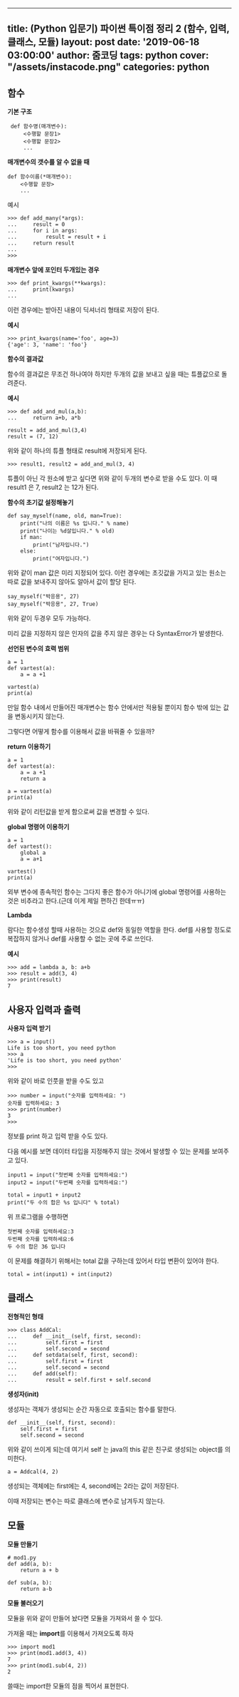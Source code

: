  ---
 title: (Python 입문기) 파이썬 특이점 정리 2 (함수, 입력, 클래스, 모듈)
 layout: post
 date: '2019-06-18 03:00:00'
 author: 줌코딩
 tags: python
 cover: "/assets/instacode.png"
 categories: python
 ---
 
 ## 함수
 
 **기본 구조**
 
     def 함수명(매개변수):
         <수행할 문장1>
         <수행할 문장2>
         ...


**매개변수의 갯수를 알 수 없을 때**

    def 함수이름(*매개변수): 
        <수행할 문장>
        ...


예시

    >>> def add_many(*args): 
    ...     result = 0 
    ...     for i in args: 
    ...         result = result + i 
    ...     return result 
    ... 
    >>>

**매개변수 앞에 포인터 두개있는 경우**

    >>> def print_kwargs(**kwargs):
    ...     print(kwargs)
    ...

이런 경우에는 받아진 내용이 딕셔너리 형태로 저장이 된다.

**예시**

    >>> print_kwargs(name='foo', age=3)
    {'age': 3, 'name': 'foo'}


**함수의 결과값**

함수의 결과값은 무조건 하나여야 하지만 두개의 값을 보내고 싶을 때는 튜플값으로 돌려준다.

**예시**

    >>> def add_and_mul(a,b): 
    ...     return a+b, a*b

    result = add_and_mul(3,4)
    result = (7, 12)

위와 같이 하나의 튜플 형태로 result에 저장되게 된다.

    >>> result1, result2 = add_and_mul(3, 4)

튜플이 아닌 각 원소에 받고 싶다면 위와 같이 두개의 변수로 받을 수도 있다. 이 때 result1 은 7, result2 는 12가 된다.

**함수의 초기값 설정해놓기**

    def say_myself(name, old, man=True): 
        print("나의 이름은 %s 입니다." % name) 
        print("나이는 %d살입니다." % old) 
        if man: 
            print("남자입니다.")
        else: 
            print("여자입니다.")

위와 같이 man 값은 미리 지정되어 있다. 이런 경우에는 초깃값을 가지고 있는 원소는 따로 값을 보내주지 않아도 알아서 값이 할당 된다.

    say_myself("박응용", 27)
    say_myself("박응용", 27, True)
    
위와 같이 두경우 모두 가능하다.

미리 값을 지정하지 않은 인자의 값을 주지 않은 경우는 다 SyntaxError가 발생한다.

**선언된 변수의 효력 범위**

    a = 1
    def vartest(a):
        a = a +1

    vartest(a)
    print(a)

만일 함수 내에서 만들어진 매개변수는 함수 안에서만 적용될 뿐이지 함수 밖에 있는 값을 변동시키지 않는다.

그렇다면 어떻게 함수를 이용해서 값을 바꿔줄 수 있을까?

**return 이용하기**

    a = 1 
    def vartest(a): 
        a = a +1 
        return a

    a = vartest(a) 
    print(a)

위와 같이 리턴값을 받게 함으로써 값을 변경할 수 있다.

**global 명령어 이용하기**

    a = 1 
    def vartest(): 
        global a 
        a = a+1

    vartest() 
    print(a)

외부 변수에 종속적인 함수는 그다지 좋은 함수가 아니기에 global 명령어를 사용하는 것은 비추라고 한다.(근데 이게 제일 편하긴 한데ㅠㅠ)

**Lambda**

람다는 함수생성 할때 사용하는 것으로 def와 동일한 역할을 한다. 
def를 사용할 정도로 복잡하지 않거나 def를 사용할 수 없는 곳에 주로 쓰인다.

**예시**

    >>> add = lambda a, b: a+b
    >>> result = add(3, 4)
    >>> print(result)
    7

## 사용자 입력과 출력

**사용자 입력 받기**

    >>> a = input()
    Life is too short, you need python
    >>> a
    'Life is too short, you need python'
    >>>

위와 같이 바로 인풋을 받을 수도 있고

    >>> number = input("숫자를 입력하세요: ")
    숫자를 입력하세요: 3
    >>> print(number)
    3
    >>>

정보를 print 하고 입력 받을 수도 있다.

다음 예시를 보면 데이터 타입을 지정해주지 않는 것에서 발생할 수 있는 문제를 보여주고 있다.

    input1 = input("첫번째 숫자를 입력하세요:")
    input2 = input("두번째 숫자를 입력하세요:")

    total = input1 + input2
    print("두 수의 합은 %s 입니다" % total)

위 프로그램을 수행하면

    첫번째 숫자를 입력하세요:3
    두번째 숫자를 입력하세요:6
    두 수의 합은 36 입니다

이 문제를 해결하기 위해서는 total 값을 구하는데 있어서 타입 변환이 있어야 한다. 

    total = int(input1) + int(input2)

## 클래스

**전형적인 형태**

    >>> class AddCal:
    ...     def __init__(self, first, second):
    ...         self.first = first
    ...         self.second = second
    ...     def setdata(self, first, second):
    ...         self.first = first
    ...         self.second = second
    ...     def add(self):
    ...         result = self.first + self.second

**생성자(__init__)**


생성자는 객체가 생성되는 순간 자동으로 호출되는 함수를 말한다.

    def __init__(self, first, second):
        self.first = first
        self.second = second

위와 같이 쓰이게 되는데 여기서 self 는 java의 this 같은 친구로 생성되는 object를 의미한다.

    a = Addcal(4, 2)

생성되는 객체에는 first에는 4, second에는 2라는 값이 저장된다. 

이때 저장되는 변수는 따로 클래스에 변수로 남겨두지 않는다.

## 모듈

**모듈 만들기**

    # mod1.py
    def add(a, b):
        return a + b

    def sub(a, b): 
        return a-b


**모듈 불러오기**

모듈을 위와 같이 만들어 놨다면 모듈을 가져와서 쓸 수 있다.

가져올 때는 **import**를 이용해서 가져오도록 하자

    >>> import mod1
    >>> print(mod1.add(3, 4))
    7
    >>> print(mod1.sub(4, 2))
    2

쓸때는 import한 모듈의 점을 찍어서 표현한다.

